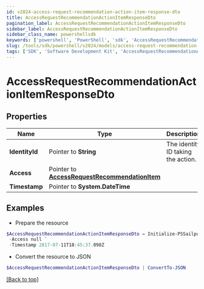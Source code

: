 ```yaml
---
id: v2024-access-request-recommendation-action-item-response-dto
title: AccessRequestRecommendationActionItemResponseDto
pagination_label: AccessRequestRecommendationActionItemResponseDto
sidebar_label: AccessRequestRecommendationActionItemResponseDto
sidebar_class_name: powershellsdk
keywords: ['powershell', 'PowerShell', 'sdk', 'AccessRequestRecommendationActionItemResponseDto'] 
slug: /tools/sdk/powershell/v2024/models/access-request-recommendation-action-item-response-dto
tags: ['SDK', 'Software Development Kit', 'AccessRequestRecommendationActionItemResponseDto']
---
```



# AccessRequestRecommendationActionItemResponseDto

## Properties

Name | Type | Description | Notes
------------ | ------------- | ------------- | -------------
**IdentityId** |  Pointer to **String** | The identity ID taking the action. | [optional] 
**Access** |  Pointer to [**AccessRequestRecommendationItem**](access-request-recommendation-item) |  | [optional] 
**Timestamp** |  Pointer to **System.DateTime** |  | [optional] 

## Examples

- Prepare the resource
```powershell
$AccessRequestRecommendationActionItemResponseDto = Initialize-PSSailpoint.V2024AccessRequestRecommendationActionItemResponseDto  -IdentityId 2c91808570313110017040b06f344ec9 `
 -Access null `
 -Timestamp 2017-07-11T18:45:37.098Z
```

- Convert the resource to JSON
```powershell
$AccessRequestRecommendationActionItemResponseDto | ConvertTo-JSON
```


[[Back to top]](#) 

